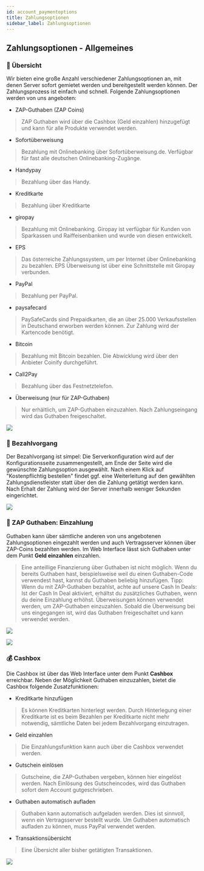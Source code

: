 ```yaml
---
id: account_paymentoptions
title: Zahlungsoptionen
sidebar_label: Zahlungsoptionen
---
```


## Zahlungsoptionen - Allgemeines
### 🧾 Übersicht
Wir bieten eine große Anzahl verschiedener Zahlungsoptionen an, mit denen Server sofort gemietet werden und bereitgestellt werden können. Der Zahlungsprozess ist einfach und schnell. Folgende Zahlungsoptionen werden von uns angeboten:
*  ZAP-Guthaben (ZAP Coins) 
> ZAP Guthaben wird über die Cashbox (Geld einzahlen) hinzugefügt und kann für alle Produkte verwendet werden.
* Sofortüberweisung
> Bezahlung mit Onlinebanking über Sofortüberweisung.de. Verfügbar für fast alle deutschen Onlinebanking-Zugänge.
* Handypay
> Bezahlung über das Handy.
* Kreditkarte
> Bezahlung über Kreditkarte
* giropay
> Bezahlung mit Onlinebanking. Giropay ist verfügbar für Kunden von Sparkassen und Raiffeisenbanken und wurde von diesen entwickelt.
* EPS
> Das österreiche Zahlungssystem, um per Internet über Onlinebanking zu bezahlen. EPS Überweisung ist über eine Schnittstelle mit Giropay verbunden.
* PayPal
> Bezahlung per PayPal.
* paysafecard
> PaySafeCards sind Prepaidkarten, die an über 25.000 Verkaufsstellen in Deutschand erworben werden können. Zur Zahlung wird der Kartencode benötigt.
* Bitcoin
> Bezahlung mit Bitcoin bezahlen. Die Abwicklung wird über den Anbieter Coinify durchgeführt.
* Call2Pay
> Bezahlung über das Festnetztelefon.
* Überweisung (nur für ZAP-Guthaben)
> Nur erhältlich, um ZAP-Guthaben einzuzahlen. Nach Zahlungseingang wird das Guthaben freigeschaltet.

![](https://screensaver01.zap-hosting.com/index.php/apps/files_sharing/publicpreview/Ea95im39JEMCeBB?x=1920&y=619&a=true&file=chrome_IRPmUcH6Cm.png&scalingup=0)

### 💸 Bezahlvorgang
Der Bezahlvorgang ist simpel: Die Serverkonfiguration wird auf der Konfigurationsseite zusammengestellt, am Ende der Seite wird die gewünschte Zahlungsoption ausgewählt. Nach einem Klick auf "Kostenpflichtig bestellen" findet ggf. eine Weiterleitung auf den gewählten Zahlungsdienstleister statt über den die Zahlung getätigt werden kann. Nach Erhalt der Zahlung wird der Server innerhalb weniger Sekunden eingerichtet.

![](https://screensaver01.zap-hosting.com/index.php/apps/files_sharing/publicpreview/Rz5yqxeeZF7WN2y?x=1920&y=619&a=true&file=chrome_b2F6lXb8AP.png&scalingup=0)

### 🏦 ZAP Guthaben: Einzahlung
Guthaben kann über sämtliche anderen von uns angebotenen Zahlungsoptionen eingezahlt werden und auch Vertragsserver können über ZAP-Coins bezahlten werden. Im Web Interface lässt sich Guthaben unter dem Punkt **Geld einzahlen** einzahlen.
> Eine anteillige Finanzierung über Guthaben ist nicht möglich. Wenn du bereits Guthaben hast, beispielsweise weil du einen Guthaben-Code verwendest hast, kannst du Guthaben beliebig hinzufügen. Tipp: Wenn du mit ZAP-Guthaben bezahlst, achte auf unsere Cash In Deals: Ist der Cash In Deal aktiviert, erhältst du zusätzliches Guthaben, wenn du deine Einzahlung erhöhst.
Überweisungen können verwendet werden, um ZAP-Guthaben einzuzahlen. Sobald die Überweisung bei uns eingegangen ist, wird das Guthaben freigeschaltet und kann verwendet werden.

![](https://screensaver01.zap-hosting.com/index.php/apps/files_sharing/publicpreview/iPDYFjbm9e9Nm6p?x=1920&y=620&a=true&file=chrome_rQewWKD9qK.png&scalingup=0)

![](https://screensaver01.zap-hosting.com/index.php/apps/files_sharing/publicpreview/Qb9sznKMiZSyGS9?x=1920&y=620&a=true&file=chrome_CqTtPV6j5Y.png&scalingup=0)

### 💰 Cashbox
Die Cashbox ist über das Web Interface unter dem Punkt **Cashbox** erreichbar. Neben der Möglichkeit Guthaben einzuzahlen, bietet die Cashbox folgende Zusatzfunktionen:
* Kreditkarte hinzufügen
> Es können Kreditkarten hinterlegt werden. Durch Hinterlegung einer Kreditkarte ist es beim Bezahlen per Kreditkarte nicht mehr notwendig, sämtliche Daten bei jedem Bezahlvorgang einzutragen.
* Geld einzahlen
> Die Einzahlungsfunktion kann auch über die Cashbox verwendet werden.
* Gutschein einlösen
> Gutscheine, die ZAP-Guthaben vergeben, können hier eingelöst werden. Nach Einlösung des Gutscheincodes, wird das Guthaben sofort dem Account gutgeschrieben.
* Guthaben automatisch aufladen
> Guthaben kann automatisch aufgeladen werden. Dies ist sinnvoll, wenn ein Vertragsserver bestellt wurde. Um Guthaben automatisch aufladen zu können, muss PayPal verwendet werden.
* Transaktionsübersicht
> Eine Übersicht aller bisher getätigten Transaktionen.

![](https://screensaver01.zap-hosting.com/index.php/apps/files_sharing/publicpreview/Rxj5EAbXqffbjij?x=1920&y=620&a=true&file=chrome_EImA32HhiQ.png&scalingup=0)
